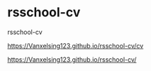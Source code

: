 # rsschool-cv
rsschool-cv

https://Vanxelsing123.github.io/rsschool-cv/cv

https://Vanxelsing123.github.io/rsschool-cv/